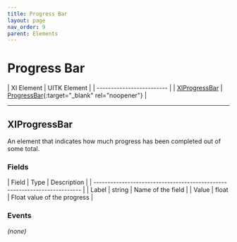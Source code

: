 ```yaml
---
title: Progress Bar
layout: page
nav_order: 9
parent: Elements
---
```


# Progress Bar

| XI Element | UITK Element |
| ------------------------- |
| [XIProgressBar](#xiprogressbar) | [ProgressBar](https://docs.unity3d.com/Manual/UIE-uxml-element-ProgressBar.html){:target="_blank" rel="noopener"} |

---

## XIProgressBar

An element that indicates how much progress has been completed out of some total.

### Fields

| Field   | Type           | Description                                    |
| ------------------------------------------------------------------------- |
| Label            | string         | Name of the field                     |
| Value            | float          | Float value of the progress           |

### Events

*(none)*


